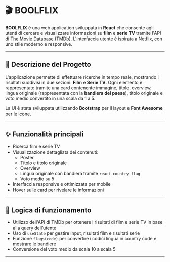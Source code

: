 # 🎬 BOOLFLIX

**BOOLFLIX** è una web application sviluppata in **React** che consente agli utenti di cercare e visualizzare informazioni su **film** e **serie TV** tramite l'API di [The Movie Database (TMDb)](https://www.themoviedb.org/). L'interfaccia utente è ispirata a Netflix, con uno stile moderno e responsive.

---

## 🧩 Descrizione del Progetto

L'applicazione permette di effettuare ricerche in tempo reale, mostrando i risultati suddivisi in due sezioni: **Film** e **Serie TV**. Ogni elemento è rappresentato tramite una card contenente immagine, titolo, overview, lingua originale (rappresentata con la **bandiera del paese**), titolo originale e voto medio convertito in una scala da 1 a 5.

La UI è stata sviluppata utilizzando **Bootstrap** per il layout e **Font Awesome** per le icone.

---

## ✨ Funzionalità principali

- Ricerca film e serie TV 
- Visualizzazione dettagliata dei contenuti:
  - Poster
  - Titolo e titolo originale
  - Overview
  - Lingua originale con bandiera tramite `react-country-flag`
  - Voto medio su 5
- Interfaccia responsive e ottimizzata per mobile
- Hover sulle card per rivelare le informazioni

---

## 🧠 Logica di funzionamento

- Utilizzo dell'API di TMDb per ottenere i risultati di film e serie TV in base alla query dell’utente
- Uso di `useState` per gestire input, risultati film e risultati serie
- Funzione `flags(code)` per convertire i codici lingua in country code e mostrare le bandiere
- Conversione del voto medio da scala 10 a scala 5

---


